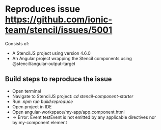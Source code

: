 # Reproduces issue https://github.com/ionic-team/stencil/issues/5001

Consists of:
- A StencilJS project using version 4.6.0
- An Angular project wrapping the Stencil components using @stencil/angular-output-target

## Build steps to reproduce the issue

- Open terminal
- Navigate to StencilJS project: _cd stencil-component-starter_
- Run: _npm run build:reproduce_
- Open project in IDE
- Open angular-workspace/my-app/app.component.html
- => Error: Event testEvent is not emitted by any applicable directives nor by my-component element 